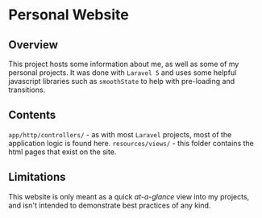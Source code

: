 # Personal Website
## Overview
This project hosts some information about me, as well as some of my personal projects. It was done with `Laravel 5` and uses some helpful javascript libraries such as `smoothState` to help with pre-loading and transitions.

## Contents
`app/http/controllers/` - as with most `Laravel` projects, most of the application logic is found here.
`resources/views/` - this folder contains the html pages that exist on the site.


## Limitations
This website is only meant as a quick *at-a-glance* view into my projects, and isn't intended to demonstrate best practices of any kind.
